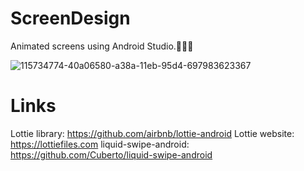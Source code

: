 # ScreenDesign
Animated screens using Android Studio.🤳🧑‍💻

![115734774-40a06580-a38a-11eb-95d4-697983623367](https://user-images.githubusercontent.com/77464024/155359195-c13ae8a9-1b75-46ab-ac4d-e24b7598d02f.gif)

# Links

Lottie library: https://github.com/airbnb/lottie-android
Lottie website: https://lottiefiles.com
liquid-swipe-android: https://github.com/Cuberto/liquid-swipe-android

